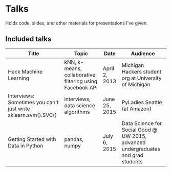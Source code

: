# Talks

Holds code, slides, and other materials for presentations I've given.

## Included talks

| Title | Topic | Date | Audience |
| ----- | ----- | ---- | ---------|
| Hack Machine Learning | kNN, k-means, collaborative filtering using Facebook API | April 2, 2013 | Michigan Hackers student org at University of Michigan |
| Interviews: Sometimes you can't just write sklearn.svm().SVC()  | interviews, data science algorithms | June 25, 2015 | PyLadies Seattle (at Amazon) |
| Getting Started with Data in Python | pandas, numpy | July 6, 2015 | Data Science for Social Good @ UW 2015, advanced undergraduates and grad students | 
